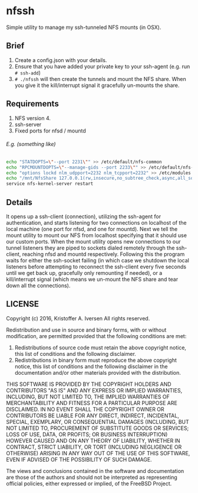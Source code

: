nfssh
=====

Simple utility to manage my ssh-tunneled NFS mounts (in OSX).

## Brief
1. Create a config.json with your details.
2. Ensure that you have added your private key to your ssh-agent (e.g. run `# ssh-add`)
3. `# ./nfssh` will then create the tunnels and mount the NFS share. When you give it the kill/interrupt signal it gracefully un-mounts the share.

## Requirements
1. NFS version 4.
1. ssh-server
1. Fixed ports for nfsd / mountd

###### E.g. (something like)
```bash
echo "STATDOPTS=\"--port 2231\"" >> /etc/default/nfs-common
echo "RPCMOUNTDOPTS=\"--manage-gids --port 2233\"" >> /etc/default/nfs-kernel-server
echo "options lockd nlm_udpport=2232 nlm_tcpport=2232" >> /etc/modules
echo "/mnt/NfsShare 127.0.0.1(rw,insecure,no_subtree_check,async,all_squash,anonuid=1000,anongid=1000)" >> /etc/exports
service nfs-kernel-server restart
```

## Details
It opens up a ssh-client (connection), utilizing the ssh-agent for authentication, and starts listening for two connections on localhost of the local machine (one port for nfsd, and one for mountd). Next we tell the mount utility to mount our NFS from localhost specifying that it should use our custom ports. When the mount utility opens new connections to our tunnel listeners they are piped to sockets dialed remotely through the ssh-client, reaching nfsd and mountd respectively. Following this the program waits for either the ssh-socket failing (in which case we shutdown the local listeners before attempting to reconnect the ssh-client every five seconds until we get back up, gracefully only remounting if needed), or a kill/interrupt signal (which means we un-mount the NFS share and tear down all the connections).

## LICENSE
Copyright (c) 2016, Kristoffer A. Iversen
All rights reserved.

Redistribution and use in source and binary forms, with or without
modification, are permitted provided that the following conditions are met:

1. Redistributions of source code must retain the above copyright notice, this
   list of conditions and the following disclaimer.
2. Redistributions in binary form must reproduce the above copyright notice,
   this list of conditions and the following disclaimer in the documentation
   and/or other materials provided with the distribution.

THIS SOFTWARE IS PROVIDED BY THE COPYRIGHT HOLDERS AND CONTRIBUTORS "AS IS" AND
ANY EXPRESS OR IMPLIED WARRANTIES, INCLUDING, BUT NOT LIMITED TO, THE IMPLIED
WARRANTIES OF MERCHANTABILITY AND FITNESS FOR A PARTICULAR PURPOSE ARE
DISCLAIMED. IN NO EVENT SHALL THE COPYRIGHT OWNER OR CONTRIBUTORS BE LIABLE FOR
ANY DIRECT, INDIRECT, INCIDENTAL, SPECIAL, EXEMPLARY, OR CONSEQUENTIAL DAMAGES
(INCLUDING, BUT NOT LIMITED TO, PROCUREMENT OF SUBSTITUTE GOODS OR SERVICES;
LOSS OF USE, DATA, OR PROFITS; OR BUSINESS INTERRUPTION) HOWEVER CAUSED AND
ON ANY THEORY OF LIABILITY, WHETHER IN CONTRACT, STRICT LIABILITY, OR TORT
(INCLUDING NEGLIGENCE OR OTHERWISE) ARISING IN ANY WAY OUT OF THE USE OF THIS
SOFTWARE, EVEN IF ADVISED OF THE POSSIBILITY OF SUCH DAMAGE.

The views and conclusions contained in the software and documentation are those
of the authors and should not be interpreted as representing official policies,
either expressed or implied, of the FreeBSD Project.

